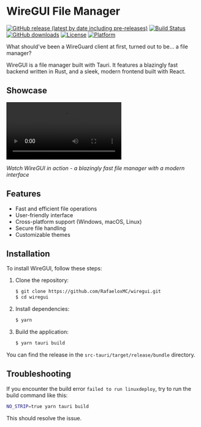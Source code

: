 # WireGUI File Manager

[![GitHub release (latest by date including pre-releases)](https://img.shields.io/github/v/release/RafaeloxMC/wiregui?include_prereleases)](https://github.com/RafaeloxMC/wiregui/releases/latest)
[![Build Status](https://img.shields.io/github/actions/workflow/status/RafaeloxMC/wiregui/tauri.yml?branch=main)](https://github.com/RafaeloxMC/wiregui/actions/workflows/tauri.yml)
[![GitHub downloads](https://img.shields.io/github/downloads/RafaeloxMC/wiregui/total)](https://github.com/RafaeloxMC/wiregui/releases)
[![License](https://img.shields.io/github/license/RafaeloxMC/wiregui)](LICENSE)
[![Platform](https://img.shields.io/badge/platform-Windows%20%7C%20macOS%20%7C%20Linux-blue)](https://github.com/RafaeloxMC/wiregui/releases)

What should've been a WireGuard client at first, turned out to be... a file manager?

WireGUI is a file manager built with Tauri. It features a blazingly fast backend written in Rust, and a sleek, modern frontend built with React.

## Showcase

![WireGUI Demo](showcase.mp4)

_Watch WireGUI in action - a blazingly fast file manager with a modern interface_

## Features

-   Fast and efficient file operations
-   User-friendly interface
-   Cross-platform support (Windows, macOS, Linux)
-   Secure file handling
-   Customizable themes

## Installation

To install WireGUI, follow these steps:

1. Clone the repository:
    ```bash
    $ git clone https://github.com/RafaeloxMC/wiregui.git
    $ cd wiregui
    ```
2. Install dependencies:
    ```bash
    $ yarn
    ```
3. Build the application:
    ```bash
    $ yarn tauri build
    ```

You can find the release in the `src-tauri/target/release/bundle` directory.

## Troubleshooting

If you encounter the build error `failed to run linuxdeploy`, try to run the build command like this:

```bash
NO_STRIP=true yarn tauri build
```

This should resolve the issue.
